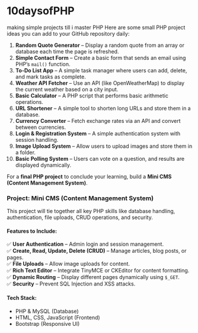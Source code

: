 # 10daysofPHP
making simple projects till i master PHP
Here are some small PHP project ideas you can add to your GitHub repository daily:
1. **Random Quote Generator** – Display a random quote from an array or database each time the page is refreshed.
2. **Simple Contact Form** – Create a basic form that sends an email using PHP’s `mail()` function.
3. **To-Do List App** – A simple task manager where users can add, delete, and mark tasks as complete.
4. **Weather API Fetcher** – Use an API (like OpenWeatherMap) to display the current weather based on a city input.
5. **Basic Calculator** – A PHP script that performs basic arithmetic operations.
6. **URL Shortener** – A simple tool to shorten long URLs and store them in a database.
7. **Currency Converter** – Fetch exchange rates via an API and convert between currencies.
8. **Login & Registration System** – A simple authentication system with session handling.
9. **Image Upload System** – Allow users to upload images and store them in a folder.
10. **Basic Polling System** – Users can vote on a question, and results are displayed dynamically.

For a **final PHP project** to conclude your learning, build a **Mini CMS (Content Management System)**.  

### **Project: Mini CMS (Content Management System)**  
This project will tie together all key PHP skills like database handling, authentication, file uploads, CRUD operations, and security.  

#### **Features to Include:**  
✅ **User Authentication** – Admin login and session management.  
✅ **Create, Read, Update, Delete (CRUD)** – Manage articles, blog posts, or pages.  
✅ **File Uploads** – Allow image uploads for content.  
✅ **Rich Text Editor** – Integrate TinyMCE or CKEditor for content formatting.  
✅ **Dynamic Routing** – Display different pages dynamically using `$_GET`.  
✅ **Security** – Prevent SQL Injection and XSS attacks.  

#### **Tech Stack:**  
- PHP & MySQL (Database)  
- HTML, CSS, JavaScript (Frontend)  
- Bootstrap (Responsive UI)  
